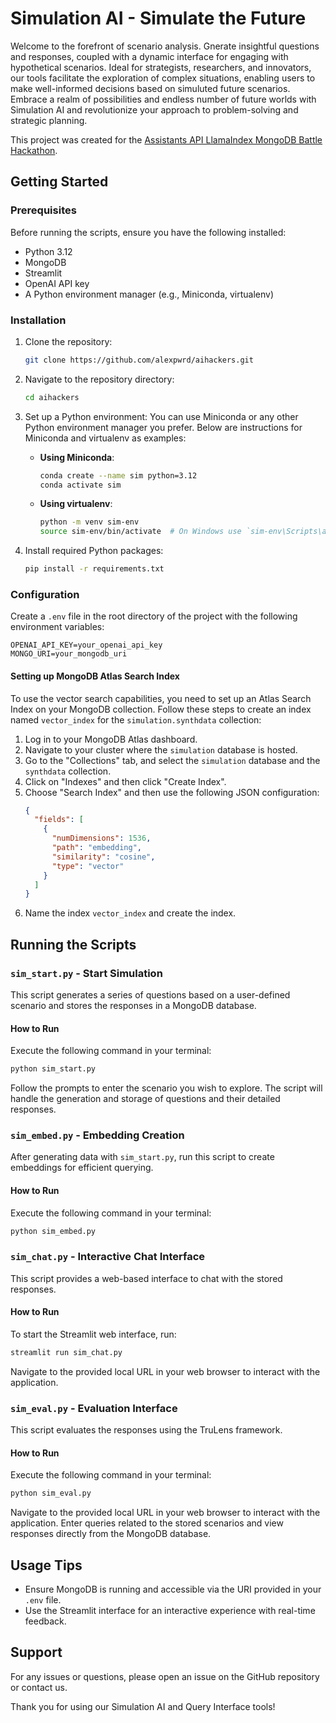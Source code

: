 # Simulation AI - Simulate the Future

Welcome to the forefront of scenario analysis. Gnerate insightful questions and responses, coupled with a dynamic interface for engaging with hypothetical scenarios. Ideal for strategists, researchers, and innovators, our tools facilitate the exploration of complex situations, enabling users to make well-informed decisions based on simuluted future scenarios. Embrace a realm of possibilities and endless number of future worlds with Simulation AI and revolutionize your approach to problem-solving and strategic planning.

This project was created for the [Assistants API LlamaIndex MongoDB Battle Hackathon](https://lablab.ai/event/assistants-api-llamaindex-mongodb-battle).

## Getting Started

### Prerequisites

Before running the scripts, ensure you have the following installed:
- Python 3.12
- MongoDB
- Streamlit
- OpenAI API key
- A Python environment manager (e.g., Miniconda, virtualenv)

### Installation

1. Clone the repository:
   ```bash
   git clone https://github.com/alexpwrd/aihackers.git
   ```
2. Navigate to the repository directory:
   ```bash
   cd aihackers
   ```
3. Set up a Python environment:
   You can use Miniconda or any other Python environment manager you prefer. Below are instructions for Miniconda and virtualenv as examples:

   - **Using Miniconda**:
     ```bash
     conda create --name sim python=3.12
     conda activate sim
     ```

   - **Using virtualenv**:
     ```bash
     python -m venv sim-env
     source sim-env/bin/activate  # On Windows use `sim-env\Scripts\activate`
     ```

4. Install required Python packages:
   ```bash
   pip install -r requirements.txt
   ```

### Configuration

Create a `.env` file in the root directory of the project with the following environment variables:
```
OPENAI_API_KEY=your_openai_api_key
MONGO_URI=your_mongodb_uri
```

#### Setting up MongoDB Atlas Search Index

To use the vector search capabilities, you need to set up an Atlas Search Index on your MongoDB collection. Follow these steps to create an index named `vector_index` for the `simulation.synthdata` collection:

1. Log in to your MongoDB Atlas dashboard.
2. Navigate to your cluster where the `simulation` database is hosted.
3. Go to the "Collections" tab, and select the `simulation` database and the `synthdata` collection.
4. Click on "Indexes" and then click "Create Index".
5. Choose "Search Index" and then use the following JSON configuration:
   ```json
   {
     "fields": [
       {
         "numDimensions": 1536,
         "path": "embedding",
         "similarity": "cosine",
         "type": "vector"
       }
     ]
   }
   ```
6. Name the index `vector_index` and create the index.

## Running the Scripts

### `sim_start.py` - Start Simulation

This script generates a series of questions based on a user-defined scenario and stores the responses in a MongoDB database.

#### How to Run

Execute the following command in your terminal:
```bash
python sim_start.py
```

Follow the prompts to enter the scenario you wish to explore. The script will handle the generation and storage of questions and their detailed responses.

### `sim_embed.py` - Embedding Creation

After generating data with `sim_start.py`, run this script to create embeddings for efficient querying.

#### How to Run

Execute the following command in your terminal:
```bash
python sim_embed.py
```

### `sim_chat.py` - Interactive Chat Interface

This script provides a web-based interface to chat with the stored responses.

#### How to Run

To start the Streamlit web interface, run:
```bash
streamlit run sim_chat.py
```

Navigate to the provided local URL in your web browser to interact with the application.

### `sim_eval.py` - Evaluation Interface

This script evaluates the responses using the TruLens framework.

#### How to Run

Execute the following command in your terminal:
```bash
python sim_eval.py
```

Navigate to the provided local URL in your web browser to interact with the application. Enter queries related to the stored scenarios and view responses directly from the MongoDB database.

## Usage Tips

- Ensure MongoDB is running and accessible via the URI provided in your `.env` file.
- Use the Streamlit interface for an interactive experience with real-time feedback.

## Support

For any issues or questions, please open an issue on the GitHub repository or contact us.

Thank you for using our Simulation AI and Query Interface tools!